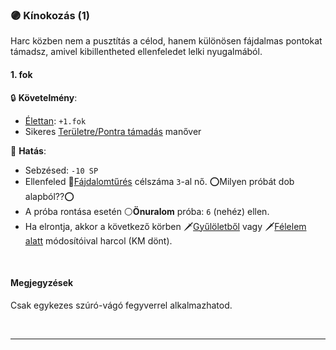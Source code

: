 ### 🟣 Kínokozás (1)

Harc közben nem a pusztítás a célod, hanem különösen fájdalmas pontokat támadsz, amivel kibillentheted ellenfeledet lelki nyugalmából.
#### 1. fok

🔒 **Követelmény**:
- [Élettan](../fortelyok.altalanos/elettan.md): `+1.fok`
- Sikeres  [Területre/Pontra támadás](../065_05_altalanos_manoverek.md#területre--pontra-támadás) manőver

🌟 **Hatás**: 
- Sebzésed: `-10 SP`
- Ellenfeled 🔵[Fájdalomtűrés](../kepzettsegek.fizikai/fajdalomtures.md) célszáma `3`-al nő. ⭕Milyen próbát dob alapból??⭕
- A próba rontása esetén ⚪**Önuralom** próba: `6` (nehéz) ellen.
- Ha elrontja, akkor a következő körben 🗡️[Gyűlöletből](../064_01_harci_helyzetek.md#gy%C5%B1l%C3%B6letb%C5%91l) vagy 🗡️[Félelem alatt](../064_01_harci_helyzetek.md#f%C3%A9lelem-alatt) módosítóival harcol (KM dönt).

<br />

#### Megjegyzések

Csak egykezes szúró-vágó fegyverrel alkalmazhatod.

<br />

---
